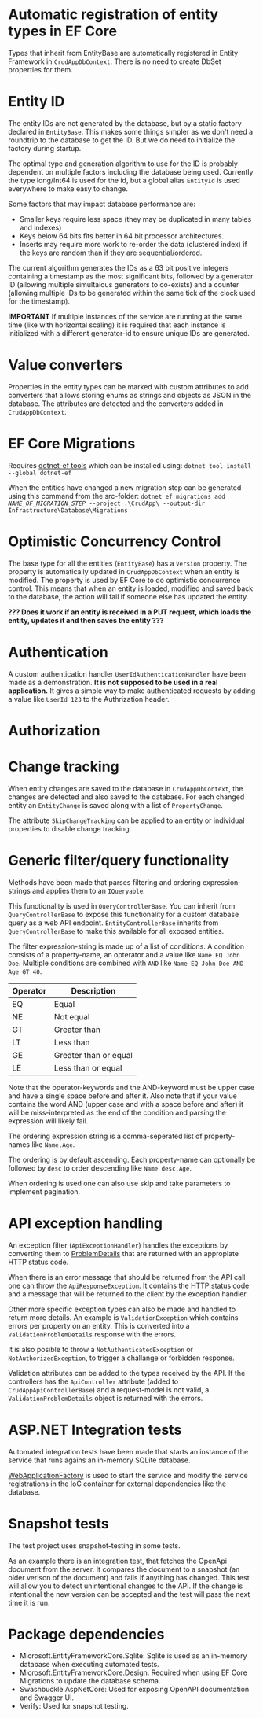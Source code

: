 # Automatic registration of entity types in EF Core
Types that inherit from EntityBase are automatically registered in Entity Framework in <code>CrudAppDbContext</code>.
There is no need to create DbSet properties for them.

# Entity ID
The entity IDs are not generated by the database, but by a static factory declared in <code>EntityBase</code>.
This makes some things simpler as we don't need a roundtrip to the database to get the ID.
But we do need to initialize the factory during startup.

The optimal type and generation algorithm to use for the ID is probably dependent on multiple factors including the database being used.
Currently the type long/Int64 is used for the id, but a global alias <code>EntityId</code> is used everywhere to make easy to change.

Some factors that may impact database performance are:
- Smaller keys require less space (they may be duplicated in many tables and indexes)
- Keys below 64 bits fits better in 64 bit processor architectures.
- Inserts may require more work to re-order the data (clustered index) if the keys are random than if they are sequential/ordered.

The current algorithm generates the IDs as a 63 bit positive integers containing a timestamp as the most significant bits,
followed by a generator ID (allowing multiple simultaious generators to co-exists)
and a counter (allowing multiple IDs to be generated within the same tick of the clock used for the timestamp).

**IMPORTANT**
If multiple instances of the service are running at the same time (like with horizontal scaling)
it is required that each instance is initialized with a different generator-id to ensure unique IDs are generated.

# Value converters
Properties in the entity types can be marked with custom attributes to add converters that allows storing enums as strings and objects as JSON in the database.
The attributes are detected and the converters added in <code>CrudAppDbContext</code>.

# EF Core Migrations
Requires [dotnet-ef tools](https://learn.microsoft.com/en-us/ef/core/cli/dotnet) which can be installed using:
<code>dotnet tool install --global dotnet-ef</code>

When the entities have changed a new migration step can be generated using this command from the src-folder:
<code>dotnet ef migrations add *NAME_OF_MIGRATION_STEP* --project .\CrudApp\ --output-dir Infrastructure\Database\Migrations</code>

# Optimistic Concurrency Control
The base type for all the entities (<code>EntityBase</code>) has a <code>Version</code> property.
The property is automatically updated in <code>CrudAppDbContext</code> when an entity is modified.
The property is used by EF Core to do optimistic concurrence control.
This means that when an entity is loaded, modified and saved back to the database, the action will fail if someone else has updated the entity.

**??? Does it work if an entity is received in a PUT request, which loads the entity, updates it and then saves the entity ???**

# Authentication
A custom authentication handler <code>UserIdAuthenticationHandler</code> have been made as a demonstration.
**It is not supposed to be used in a real application.**
It gives a simple way to make authenticated requests by adding a value like <code>UserId 123</code> to the Authrization header.


# Authorization


# Change tracking
When entity changes are saved to the database in <code>CrudAppDbContext</code>, the changes are detected and also saved to the database.
For each changed entity an <code>EntityChange</code> is saved along with a list of <code>PropertyChange</code>.

The attribute <code>SkipChangeTracking</code> can be applied to an entity or individual properties to disable change tracking.

# Generic filter/query functionality
Methods have been made that parses filtering and ordering expression-strings and applies them to an <code>IQueryable</code>.

This functionality is used in <code>QueryControllerBase</code>.
You can inherit from <code>QueryControllerBase</code> to expose this functionality for a custom database query as a web API endpoint.
<code>EntityControllerBase</code> inherits from <code>QueryControllerBase</code> to make this available for all exposed entities.

The filter expression-string is made up of a list of conditions.
A condition consists of a property-name, an opterator and a value like <code>Name EQ John Doe</code>.
Multiple conditions are combined with <code>AND</code> like <code>Name EQ John Doe AND Age GT 40</code>.

| Operator | Description |
| -- | -- |
| EQ | Equal |
| NE | Not equal |
| GT | Greater than |
| LT | Less than |
| GE | Greater than or equal |
| LE | Less than or equal |

Note that the operator-keywords and the AND-keyword must be upper case and have a single space before and after it.
Also note that if your value contains the word AND (upper case and with a space before and after) it will be miss-interpreted as the end of the condition and parsing the expression will likely fail.


The ordering expression string is a comma-seperated list of property-names like <code>Name,Age</code>.

The ordering is by default ascending.
Each property-name can optionally be followed by <code>desc</code> to order descending like <code>Name desc,Age</code>.

When ordering is used one can also use skip and take parameters to implement pagination.


# API exception handling
An exception filter (<code>ApiExceptionHandler</code>) handles the exceptions by converting them to [ProblemDetails](https://datatracker.ietf.org/doc/html/rfc7807) that are returned with an appropiate HTTP status code.

When there is an error message that should be returned from the API call one can throw the <code>ApiResponseException</code>.
It contains the HTTP status code and a message that will be returned to the client by the exception handler.

Other more specific exception types can also be made and handled to return more details.
An example is <code>ValidationException</code> which contains errors per property on an entity.
This is converted into a <code>ValidationProblemDetails</code> response with the errors.

It is also posible to throw a <code>NotAuthenticatedException</code> or <code>NotAuthorizedException</code>,
to trigger a challange or forbidden response.

Validation attributes can be added to the types received by the API.
If the controllers has the <code>ApiController</code> attribute (added to <code>CrudAppApiControllerBase</code>) and a request-model is not valid,
a <code>ValidationProblemDetails</code> object is returned with the errors.


# ASP.NET Integration tests
Automated integration tests have been made that starts an instance of the service that runs agains an in-memory SQLite database.

[WebApplicationFactory](https://learn.microsoft.com/en-us/aspnet/core/test/integration-tests?view=aspnetcore-7.0) is used to start the service and modify the service registrations in the IoC container for external dependencies like the database.

# Snapshot tests
The test project uses snapshot-testing in some tests.

As an example there is an integration test, that fetches the OpenApi document from the server.
It compares the document to a snapshot (an older verison of the document) and fails if anything has changed.
This test will allow you to detect unintentional changes to the API. If the change is intentional the new version can be accepted and the test will pass the next time it is run.


# Package dependencies
- Microsoft.EntityFrameworkCore.Sqlite: Sqlite is used as an in-memory database when executing automated tests.
- Microsoft.EntityFrameworkCore.Design: Required when using EF Core Migrations to update the database schema.
- Swashbuckle.AspNetCore: Used for exposing OpenAPI documentation and Swagger UI.
- Verify: Used for snapshot testing.


